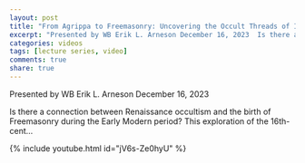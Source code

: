 ```yaml
---
layout: post
title: "From Agrippa to Freemasonry: Uncovering the Occult Threads of Influence"
excerpt: "Presented by WB Erik L. Arneson December 16, 2023  Is there a connection between Renaissance occultism and the birth of Freemasonry during the Early Modern period? This exploration of the 16th-cent..."
categories: videos
tags: [lecture series, video]
comments: true
share: true
---
```


Presented by WB Erik L. Arneson
December 16, 2023

Is there a connection between Renaissance occultism and the birth of Freemasonry during the Early Modern period? This exploration of the 16th-cent...

{% include youtube.html id="jV6s-Ze0hyU" %}
